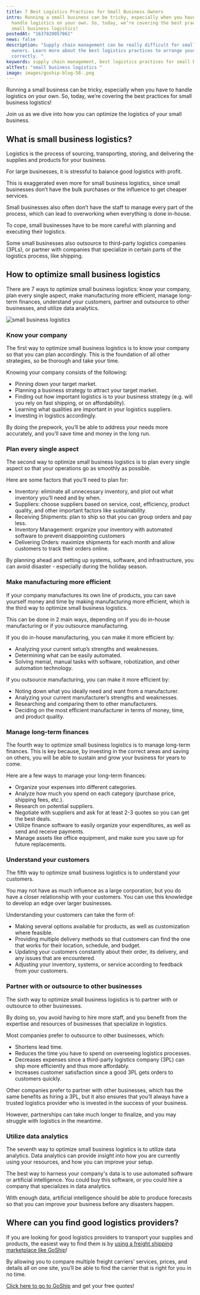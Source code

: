 ```yaml
---
title: 7 Best Logistics Practices for Small Business Owners
intro: Running a small business can be tricky, especially when you have to
  handle logistics on your own. So, today, we’re covering the best practices for
  small business logistics!
postedAt: "1637820057861"
news: false
description: "Supply chain management can be really difficult for small business
  owners. Learn more about the best logistics practices to arrange your shipping
  correctly. "
keywords: supply chain management, best logistics practices for small business
altText: "small business logistics "
image: images/goship-blog-58-.png
---
```

Running a small business can be tricky, especially when you have to handle logistics on your own. So, today, we’re covering the best practices for small business logistics!

Join us as we dive into how you can optimize the logistics of your small business.

## What is small business logistics?

Logistics is the process of sourcing, transporting, storing, and delivering the supplies and products for your business.

For large businesses, it is stressful to balance good logistics with profit. 

This is exaggerated even more for small business logistics, since small businesses don’t have the bulk purchases or the influence to get cheaper services. 

Small businesses also often don’t have the staff to manage every part of the process, which can lead to overworking when everything is done in-house.

To cope, small businesses have to be more careful with planning and executing their logistics.

Some small businesses also outsource to third-party logistics companies (3PLs), or partner with companies that specialize in certain parts of the logistics process, like shipping.

## How to optimize small business logistics 

There are 7 ways to optimize small business logistics: know your company, plan every single aspect, make manufacturing more efficient, manage long-term finances, understand your customers, partner and outsource to other businesses, and utilize data analytics.

![small business logistics ](images/goship-blog-57-.png)

### Know your company

The first way to optimize small business logistics is to know your company so that you can plan accordingly. This is the foundation of all other strategies, so be thorough and take your time.

Knowing your company consists of the following:

* Pinning down your target market.
* Planning a business strategy to attract your target market.
* Finding out how important logistics is to your business strategy (e.g. will you rely on fast shipping, or on affordability).
* Learning what qualities are important in your logistics suppliers.
* Investing in logistics accordingly.

By doing the prepwork, you’ll be able to address your needs more accurately, and you’ll save time and money in the long run.

### Plan every single aspect

The second way to optimize small business logistics is to plan every single aspect so that your operations go as smoothly as possible.

Here are some factors that you’ll need to plan for:

* Inventory: eliminate all unnecessary inventory, and plot out what inventory you’ll need and by when.
* Suppliers: choose suppliers based on service, cost, efficiency, product quality, and other important factors like sustainability.
* Receiving Shipments: plan to ship so that you can group orders and pay less.
* Inventory Management: organize your inventory with automated software to prevent disappointing customers
* Delivering Orders: maximize shipments for each month and allow customers to track their orders online.

By planning ahead and setting up systems, software, and infrastructure, you can avoid disaster - especially during the holiday season.

### Make manufacturing more efficient

If your company manufactures its own line of products, you can save yourself money and time by making manufacturing more efficient, which is the third way to optimize small business logistics.

This can be done in 2 main ways, depending on if you do in-house manufacturing or if you outsource manufacturing.

If you do in-house manufacturing, you can make it more efficient by:

* Analyzing your current setup’s strengths and weaknesses.
* Determining what can be easily automated.
* Solving menial, manual tasks with software, robotization, and other automation technology.

If you outsource manufacturing, you can make it more efficient by:

* Noting down what you ideally need and want from a manufacturer.
* Analyzing your current manufacturer’s strengths and weaknesses.
* Researching and comparing them to other manufacturers.
* Deciding on the most efficient manufacturer in terms of money, time, and product quality.

### Manage long-term finances

The fourth way to optimize small business logistics is to manage long-term finances. This is key because, by investing in the correct areas and saving on others, you will be able to sustain and grow your business for years to come.

Here are a few ways to manage your long-term finances:

* Organize your expenses into different categories.
* Analyze how much you spend on each category (purchase price, shipping fees, etc.).
* Research on potential suppliers.
* Negotiate with suppliers and ask for at least 2-3 quotes so you can get the best deals.
* Utilize finance software to easily organize your expenditures, as well as send and receive payments. 
* Manage assets like office equipment, and make sure you save up for future replacements.

### Understand your customers

The fifth way to optimize small business logistics is to understand your customers. 

You may not have as much influence as a large corporation, but you do have a closer relationship with your customers. You can use this knowledge to develop an edge over larger businesses.

Understanding your customers can take the form of:

* Making several options available for products, as well as customization where feasible.
* Providing multiple delivery methods so that customers can find the one that works for their location, schedule, and budget.
* Updating your customers constantly about their order, its delivery, and any issues that are encountered.
* Adjusting your inventory, systems, or service according to feedback from your customers.

### Partner with or outsource to other businesses

The sixth way to optimize small business logistics is to partner with or outsource to other businesses.

By doing so, you avoid having to hire more staff, and you benefit from the expertise and resources of businesses that specialize in logistics. 

Most companies prefer to outsource to other businesses, which:

* Shortens lead time.
* Reduces the time you have to spend on overseeing logistics processes.
* Decreases expenses since a third-party logistics company (3PL) can ship more efficiently and thus more affordably.
* Increases customer satisfaction since a good 3PL gets orders to customers quickly.

Other companies prefer to partner with other businesses, which has the same benefits as hiring a 3PL, but it also ensures that you’ll always have a trusted logistics provider who is invested in the success of your business. 

However, partnerships can take much longer to finalize, and you may struggle with logistics in the meantime.

### Utilize data analytics

The seventh way to optimize small business logistics is to utilize data analytics. Data analytics can provide insight into how you are currently using your resources, and how you can improve your setup.

The best way to harness your company's data is to use automated software or artificial intelligence. You could buy this software, or you could hire a company that specializes in data analytics.

With enough data, artificial intelligence should be able to produce forecasts so that you can improve your business before any disasters happen.

## Where can you find good logistics providers?

If you are looking for good logistics providers to transport your supplies and products, the easiest way to find them is by [using a freight shipping marketplace like GoShip](https://goship.com)!

By allowing you to compare multiple freight carriers’ services, prices, and details all on one site, you’ll be able to find the carrier that is right for you in no time.

[Click here to go to GoShip](https://goship.com) and get your free quotes!
